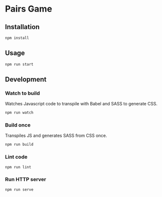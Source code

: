 # Pairs Game

## Installation

```bash
npm install
```

## Usage

```bash
npm run start
```

## Development

### Watch to build

Watches Javascript code to transpile with Babel and SASS to generate CSS.

```bash
npm run watch
```

### Build once

Transpiles JS and generates SASS from CSS once.

```bash
npm run build
```

### Lint code

```bash
npm run lint
```

### Run HTTP server

```bash
npm run serve
```
